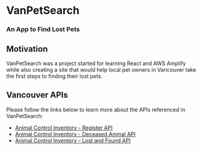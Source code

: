 # VanPetSearch 
### An App to Find Lost Pets

## Motivation
VanPetSearch was a project started for learning React and AWS Amplify while also creating a site that would help local pet owners in Vancouver take the first steps to finding their lost pets. 

## Vancouver APIs
Please follow the links below to learn more about the APIs referenced in VanPetSearch:

* [Animal Control Inventory - Register API](https://opendata.vancouver.ca/explore/dataset/animal-control-inventory-register/information/)
* [Animal Control Inventory - Deceased Animal API](https://opendata.vancouver.ca/explore/dataset/animal-control-inventory-deceased-animal/information/)
* [Animal Control Inventory - Lost and Found API](https://opendata.vancouver.ca/explore/dataset/animal-control-inventory-lost-and-found/information/?disjunctive.breed&disjunctive.color) 

